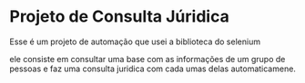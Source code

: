 # Projeto de Consulta Júridica

Esse é um projeto de automação que usei a biblioteca do selenium

ele consiste em consultar uma base com as informações de um grupo de pessoas e faz uma consulta juridica com cada umas delas automaticamene.
